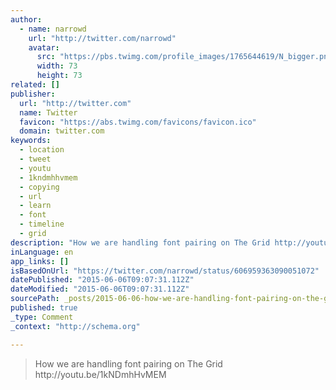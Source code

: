 ```yaml
---
author:
  - name: narrowd
    url: "http://twitter.com/narrowd"
    avatar:
      src: "https://pbs.twimg.com/profile_images/1765644619/N_bigger.png"
      width: 73
      height: 73
related: []
publisher:
  url: "http://twitter.com"
  name: Twitter
  favicon: "https://abs.twimg.com/favicons/favicon.ico"
  domain: twitter.com
keywords:
  - location
  - tweet
  - youtu
  - 1kndmhhvmem
  - copying
  - url
  - learn
  - font
  - timeline
  - grid
description: "How we are handling font pairing on The Grid http://youtu.be/1kNDmhHvMEM"
inLanguage: en
app_links: []
isBasedOnUrl: "https://twitter.com/narrowd/status/606959363090051072"
datePublished: "2015-06-06T09:07:31.112Z"
dateModified: "2015-06-06T09:07:31.112Z"
sourcePath: _posts/2015-06-06-how-we-are-handling-font-pairing-on-the-grid-httpyoutube.md
published: true
_type: Comment
_context: "http://schema.org"

---
```

> How we are handling font pairing on The Grid http&colon;&sol;&sol;youtu&period;be&sol;1kNDmhHvMEM